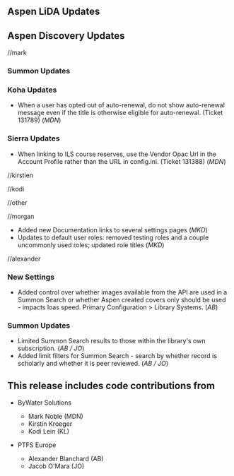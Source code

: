 ## Aspen LiDA Updates

## Aspen Discovery Updates
//mark


### Summon Updates

### Koha Updates
- When a user has opted out of auto-renewal, do not show auto-renewal message even if the title is otherwise eligible for auto-renewal.  (Ticket 131789) (*MDN*)

### Sierra Updates
- When linking to ILS course reserves, use the Vendor Opac Url in the Account Profile rather than the URL in config.ini. (Ticket 131388) (*MDN*)

//kirstien

//kodi


//other


//morgan 
- Added new Documentation links to several settings pages (*MKD*)
- Updates to default user roles: removed testing roles and a couple uncommonly used roles; updated role titles (*MKD*)

//alexander 
### New Settings
- Added control over whether images available from the API are used in a Summon Search or whether Aspen created covers only should be used - impacts loas speed. Primary Configuration > Library Systems. (*AB*)

### Summon Updates
- Limited Summon Search results to those within the library's own subscription. (*AB / JO*)
- Added limit filters for Summon Search - search by whether record is scholarly and whether it is peer reviewed. (*AB / JO*)

## This release includes code contributions from
- ByWater Solutions
  - Mark Noble (MDN)
  - Kirstin Kroeger
  - Kodi Lein (KL)

- PTFS Europe
  - Alexander Blanchard (AB)
  - Jacob O'Mara (JO)
